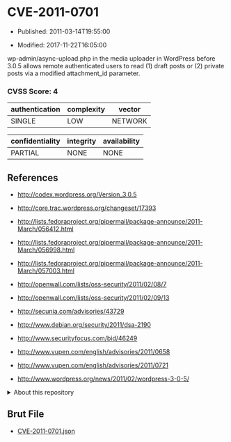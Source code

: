 # CVE-2011-0701

- Published: 2011-03-14T19:55:00

- Modified: 2017-11-22T16:05:00

wp-admin/async-upload.php in the media uploader in WordPress before 3.0.5 allows remote authenticated users to read (1) draft posts or (2) private posts via a modified attachment_id parameter.

### CVSS Score: **4**

| authentication | complexity | vector |
| --- | --- | --- |
| SINGLE | LOW | NETWORK |

| confidentiality | integrity | availability |
| --- | --- | --- |
| PARTIAL | NONE | NONE |

## References

* http://codex.wordpress.org/Version_3.0.5

* http://core.trac.wordpress.org/changeset/17393

* http://lists.fedoraproject.org/pipermail/package-announce/2011-March/056412.html

* http://lists.fedoraproject.org/pipermail/package-announce/2011-March/056998.html

* http://lists.fedoraproject.org/pipermail/package-announce/2011-March/057003.html

* http://openwall.com/lists/oss-security/2011/02/08/7

* http://openwall.com/lists/oss-security/2011/02/09/13

* http://secunia.com/advisories/43729

* http://www.debian.org/security/2011/dsa-2190

* http://www.securityfocus.com/bid/46249

* http://www.vupen.com/english/advisories/2011/0658

* http://www.vupen.com/english/advisories/2011/0721

* http://www.wordpress.org/news/2011/02/wordpress-3-0-5/

<details>
<summary>About this repository</summary> 

  This repository is part of the project [Live Hack CVE](https://github.com/Live-Hack-CVE). Main website can be found [www.live-hack.org](https://www.live-hack.org) 
  
  Made by [Sn0wAlice](https://github.com/Sn0wAlice) for the people that care about security and need to have a feed of the latest CVEs. Hope you enjoy it, don't forget to star the repo and follow me on [Twitter](https://twitter.com/Sn0wAlice) and [Github](https://github.com/Sn0wAlice). And that is my [personnal website](https://www.alice-snow.me/)

  - [Home Page](https://github.com/Live-Hack-CVE)
  - [Framework](https://github.com/Live-Hack-CVE/cve-framework)
  - [CVE database](https://github.com/Live-Hack-CVE/full_database)
  - [Changelog](https://github.com/Live-Hack-CVE/Changelog)
</details>

## Brut File

* [CVE-2011-0701.json](https://raw.githubusercontent.com/Live-Hack-CVE/full_database/main/cves/2011/CVE-2011-0701.json)

